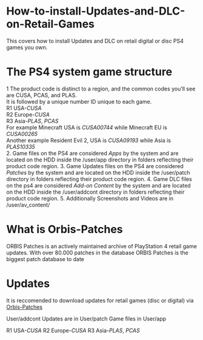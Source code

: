 # How-to-install-Updates-and-DLC-on-Retail-Games
This covers how  to install Updates and DLC on retail digital or disc PS4 games you own.      

# The PS4 system game structure  
1 The product code is distinct to a region, and the common codes you’ll see are CUSA, PCAS, and PLAS.      
It is followed by a unique number ID unique to each game.        
R1 USA-*CUSA*       
R2 Europe-*CUSA*         
R3 Asia-*PLAS*, *PCAS*    
For example Minecraft USA is *CUSA00744* while Minecraft EU is *CUSA00265*     
Another example Resident Evil 2, USA is *CUSA09193* while Asia is *PLAS10335*  
2. Game files on the PS4 are considered *Apps* by the system and are located on the HDD inside the /user/app directory in folders reflecting their product code region.
3. Game Updates files on the PS4 are considered *Patches* by the system and are located on the HDD inside the /user/patch directory in folders reflecting their product code region.
4. Game DLC files on the ps4 are considered *Add-on Content* by the system and are located on the HDD inside the /user/addcont directory in folders reflecting their product code region.
5. Additionally Screenshots and Videos are in /user/av_content/

      
# What is Orbis-Patches    
ORBIS Patches is an actively maintained archive of PlayStation 4 retail game updates. With over 80.000 patches in the database ORBIS Patches is the biggest patch database to date    

# Updates    
It is reccomended to download updates for retail games (disc or digital) via [Orbis-Patches](https://orbispatches.com/)   


User/addcont
Updates are in 
User/patch
Game files in 
User/app

R1 USA-*CUSA*
R2 Europe-*CUSA*
R3	Asia-*PLAS*, *PCAS*